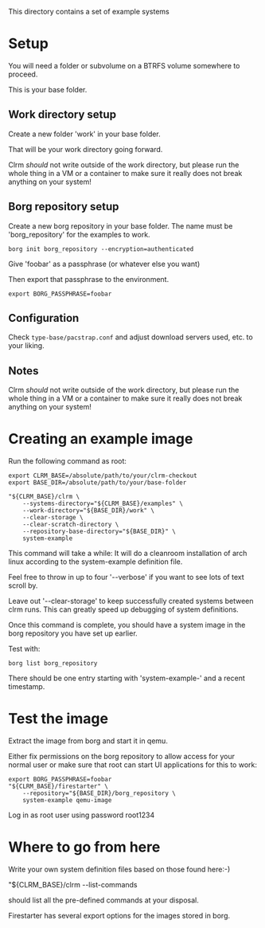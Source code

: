 This directory contains a set of example systems

# Setup

You will need a folder or subvolume on a BTRFS volume somewhere to proceed.

This is your base folder.

## Work directory setup

Create a new folder 'work' in your base folder.

That will be your work directory going forward.

Clrm *should* not write outside of the work directory, but please run
the whole thing in a VM or a container to make sure it really does not
break anything on your system!

## Borg repository setup

Create a new borg repository in your base folder. The name must be
'borg_repository' for the examples to work.

```
borg init borg_repository --encryption=authenticated
```

Give 'foobar' as a passphrase (or whatever else you want)

Then export that passphrase to the environment.

```
export BORG_PASSPHRASE=foobar
```

## Configuration

Check `type-base/pacstrap.conf` and adjust download servers used,
etc. to your liking.

## Notes

Clrm *should* not write outside of the work directory, but please run
the whole thing in a VM or a container to make sure it really does not
break anything on your system!


# Creating an example image

Run the following command as root:

```
export CLRM_BASE=/absolute/path/to/your/clrm-checkout
export BASE_DIR=/absolute/path/to/your/base-folder

"${CLRM_BASE}/clrm \
    --systems-directory="${CLRM_BASE}/examples" \
    --work-directory="${BASE_DIR}/work" \
    --clear-storage \
    --clear-scratch-directory \
    --repository-base-directory="${BASE_DIR}" \
    system-example
```

This command will take a while: It will do a cleanroom installation
of arch linux according to the system-example definition file.

Feel free to throw in up to four '--verbose' if you want to see lots of
text scroll by.

Leave out '--clear-storage' to keep successfully created systems between
clrm runs. This can greatly speed up debugging of system definitions.

Once this command is complete, you should have a system image in the
borg repository you have set up earlier.

Test with:
```
borg list borg_repository
```

There should be one entry starting with 'system-example-' and a recent timestamp.

# Test the image

Extract the image from borg and start it in qemu.

Either fix permissions on the borg repository to allow access for your normal user
or make sure that root can start UI applications for this to work:

```
export BORG_PASSPHRASE=foobar
"${CLRM_BASE}/firestarter" \
    --repository="${BASE_DIR}/borg_repository \
    system-example qemu-image
```

Log in as root user using password root1234

# Where to go from here

Write your own system definition files based on those found here:-)

"${CLRM_BASE}/clrm --list-commands

should list all the pre-defined commands at your disposal.

Firestarter has several export options for the images stored in borg.
